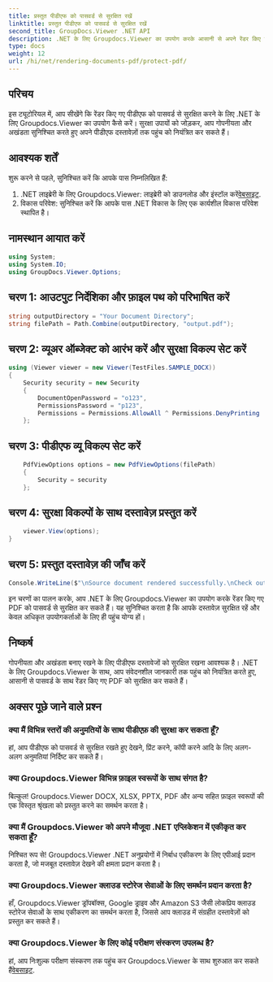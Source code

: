 ```yaml
---
title: प्रस्तुत पीडीएफ को पासवर्ड से सुरक्षित रखें
linktitle: प्रस्तुत पीडीएफ को पासवर्ड से सुरक्षित रखें
second_title: GroupDocs.Viewer .NET API
description: .NET के लिए Groupdocs.Viewer का उपयोग करके आसानी से अपने रेंडर किए गए PDF को पासवर्ड से सुरक्षित रखें। अपने दस्तावेज़ सुरक्षित और गोपनीय रखें.
type: docs
weight: 12
url: /hi/net/rendering-documents-pdf/protect-pdf/
---
```

## परिचय
इस ट्यूटोरियल में, आप सीखेंगे कि रेंडर किए गए पीडीएफ को पासवर्ड से सुरक्षित करने के लिए .NET के लिए Groupdocs.Viewer का उपयोग कैसे करें। सुरक्षा उपायों को जोड़कर, आप गोपनीयता और अखंडता सुनिश्चित करते हुए अपने पीडीएफ दस्तावेज़ों तक पहुंच को नियंत्रित कर सकते हैं।
## आवश्यक शर्तें
शुरू करने से पहले, सुनिश्चित करें कि आपके पास निम्नलिखित हैं:
1.  .NET लाइब्रेरी के लिए Groupdocs.Viewer: लाइब्रेरी को डाउनलोड और इंस्टॉल करें[वेबसाइट](https://releases.groupdocs.com/viewer/net/).
2. विकास परिवेश: सुनिश्चित करें कि आपके पास .NET विकास के लिए एक कार्यशील विकास परिवेश स्थापित है।

## नामस्थान आयात करें
```csharp
using System;
using System.IO;
using GroupDocs.Viewer.Options;
```
## चरण 1: आउटपुट निर्देशिका और फ़ाइल पथ को परिभाषित करें
```csharp
string outputDirectory = "Your Document Directory";
string filePath = Path.Combine(outputDirectory, "output.pdf");
```
## चरण 2: व्यूअर ऑब्जेक्ट को आरंभ करें और सुरक्षा विकल्प सेट करें
```csharp
using (Viewer viewer = new Viewer(TestFiles.SAMPLE_DOCX))
{
    Security security = new Security
    {
        DocumentOpenPassword = "o123",
        PermissionsPassword = "p123",
        Permissions = Permissions.AllowAll ^ Permissions.DenyPrinting
    };
```
## चरण 3: पीडीएफ व्यू विकल्प सेट करें
```csharp
    PdfViewOptions options = new PdfViewOptions(filePath)
    {
        Security = security
    };
```
## चरण 4: सुरक्षा विकल्पों के साथ दस्तावेज़ प्रस्तुत करें
```csharp
    viewer.View(options);
}
```
## चरण 5: प्रस्तुत दस्तावेज़ की जाँच करें
```csharp
Console.WriteLine($"\nSource document rendered successfully.\nCheck output in {outputDirectory}.");
```
इन चरणों का पालन करके, आप .NET के लिए Groupdocs.Viewer का उपयोग करके रेंडर किए गए PDF को पासवर्ड से सुरक्षित कर सकते हैं। यह सुनिश्चित करता है कि आपके दस्तावेज़ सुरक्षित रहें और केवल अधिकृत उपयोगकर्ताओं के लिए ही पहुंच योग्य हों।

## निष्कर्ष
गोपनीयता और अखंडता बनाए रखने के लिए पीडीएफ दस्तावेजों को सुरक्षित रखना आवश्यक है। .NET के लिए Groupdocs.Viewer के साथ, आप संवेदनशील जानकारी तक पहुंच को नियंत्रित करते हुए, आसानी से पासवर्ड के साथ रेंडर किए गए PDF को सुरक्षित कर सकते हैं।

## अक्सर पूछे जाने वाले प्रश्न
### क्या मैं विभिन्न स्तरों की अनुमतियों के साथ पीडीएफ़ की सुरक्षा कर सकता हूँ?
हां, आप पीडीएफ को पासवर्ड से सुरक्षित रखते हुए देखने, प्रिंट करने, कॉपी करने आदि के लिए अलग-अलग अनुमतियां निर्दिष्ट कर सकते हैं।
### क्या Groupdocs.Viewer विभिन्न फ़ाइल स्वरूपों के साथ संगत है?
बिल्कुल! Groupdocs.Viewer DOCX, XLSX, PPTX, PDF और अन्य सहित फ़ाइल स्वरूपों की एक विस्तृत श्रृंखला को प्रस्तुत करने का समर्थन करता है।
### क्या मैं Groupdocs.Viewer को अपने मौजूदा .NET एप्लिकेशन में एकीकृत कर सकता हूँ?
निश्चित रूप से! Groupdocs.Viewer .NET अनुप्रयोगों में निर्बाध एकीकरण के लिए एपीआई प्रदान करता है, जो मजबूत दस्तावेज़ देखने की क्षमता प्रदान करता है।
### क्या Groupdocs.Viewer क्लाउड स्टोरेज सेवाओं के लिए समर्थन प्रदान करता है?
हाँ, Groupdocs.Viewer ड्रॉपबॉक्स, Google ड्राइव और Amazon S3 जैसी लोकप्रिय क्लाउड स्टोरेज सेवाओं के साथ एकीकरण का समर्थन करता है, जिससे आप क्लाउड में संग्रहीत दस्तावेज़ों को प्रस्तुत कर सकते हैं।
### क्या Groupdocs.Viewer के लिए कोई परीक्षण संस्करण उपलब्ध है?
 हां, आप निःशुल्क परीक्षण संस्करण तक पहुंच कर Groupdocs.Viewer के साथ शुरुआत कर सकते हैं[वेबसाइट](https://releases.groupdocs.com/).